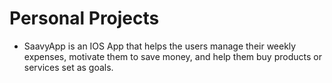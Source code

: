 # Personal Projects
- SaavyApp is an IOS App that helps the users manage their weekly expenses, motivate them to save money, and help them buy products or services set as goals. 

